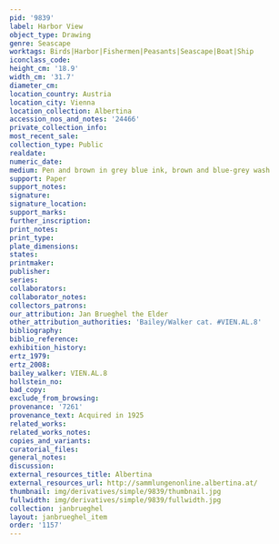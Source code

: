 ```yaml
---
pid: '9839'
label: Harbor View
object_type: Drawing
genre: Seascape
worktags: Birds|Harbor|Fishermen|Peasants|Seascape|Boat|Ship
iconclass_code:
height_cm: '18.9'
width_cm: '31.7'
diameter_cm:
location_country: Austria
location_city: Vienna
location_collection: Albertina
accession_nos_and_notes: '24466'
private_collection_info:
most_recent_sale:
collection_type: Public
realdate:
numeric_date:
medium: Pen and brown in grey blue ink, brown and blue-grey wash
support: Paper
support_notes:
signature:
signature_location:
support_marks:
further_inscription:
print_notes:
print_type:
plate_dimensions:
states:
printmaker:
publisher:
series:
collaborators:
collaborator_notes:
collectors_patrons:
our_attribution: Jan Brueghel the Elder
other_attribution_authorities: 'Bailey/Walker cat. #VIEN.AL.8'
bibliography:
biblio_reference:
exhibition_history:
ertz_1979:
ertz_2008:
bailey_walker: VIEN.AL.8
hollstein_no:
bad_copy:
exclude_from_browsing:
provenance: '7261'
provenance_text: Acquired in 1925
related_works:
related_works_notes:
copies_and_variants:
curatorial_files:
general_notes:
discussion:
external_resources_title: Albertina
external_resources_url: http://sammlungenonline.albertina.at/
thumbnail: img/derivatives/simple/9839/thumbnail.jpg
fullwidth: img/derivatives/simple/9839/fullwidth.jpg
collection: janbrueghel
layout: janbrueghel_item
order: '1157'
---
```

